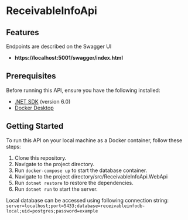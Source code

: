 # ReceivableInfoApi
## Features
Endpoints are described on the Swagger UI
- **https://localhost:5001/swagger/index.html**

## Prerequisites

Before running this API, ensure you have the following installed:

- [.NET SDK](https://dotnet.microsoft.com/download) (version 6.0)
- [Docker Desktop](https://docs.docker.com/desktop/install/windows-install/)
## Getting Started

To run this API on your local machine as a Docker container, follow these steps:

1. Clone this repository.
2. Navigate to the project directory.
3. Run `docker-compose up` to start the database container.
4. Navigate to the project directory/src/ReceivableInfoApi.WebApi
5. Run `dotnet restore` to restore the dependencies.
6. Run `dotnet run` to start the server.


Local database can be accessed using following connection string: `server=localhost;port=5433;database=receivableinfodb-local;uid=postgres;password=example`
